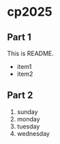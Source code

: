 # cp2025

## Part 1
This is README.
 - item1
 - item2
 ## Part 2
 1. sunday
 1. monday
 1. tuesday
 1. wednesday
